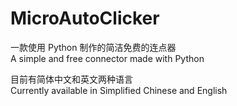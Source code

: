 # MicroAutoClicker
一款使用 Python 制作的简洁免费的连点器  
A simple and free connector made with Python  
  
目前有简体中文和英文两种语言  
Currently available in Simplified Chinese and English
